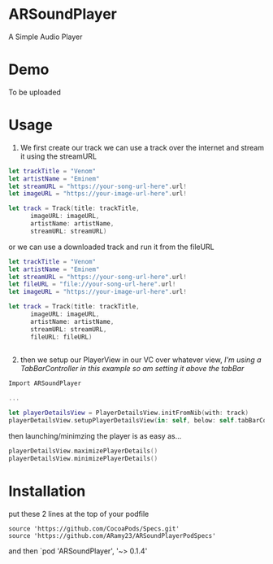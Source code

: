 # ARSoundPlayer
A Simple Audio Player

# Demo
To be uploaded

# Usage

1. We first create our track
  we can use a track over the internet and stream it using the streamURL
```swift
let trackTitle = "Venom"
let artistName = "Eminem"
let streamURL = "https://your-song-url-here".url!
let imageURL = "https://your-image-url-here".url!

let track = Track(title: trackTitle, 
      imageURL: imageURL,
      artistName: artistName,
      streamURL: streamURL)
```
  or we can use a downloaded track and run it from the fileURL
```swift
let trackTitle = "Venom"
let artistName = "Eminem"
let streamURL = "https://your-song-url-here".url!
let fileURL = "file://your-song-url-here".url!
let imageURL = "https://your-image-url-here".url!

let track = Track(title: trackTitle, 
      imageURL: imageURL,
      artistName: artistName,
      streamURL: streamURL,
      fileURL: fileURL)
      
```

2. then we setup our PlayerView in our VC over whatever view, 
  *I'm using a TabBarController in this example so am setting it above the tabBar*
```swift
Import ARSoundPlayer

...

let playerDetailsView = PlayerDetailsView.initFromNib(with: track)
playerDetailsView.setupPlayerDetailsView(in: self, below: self.tabBarController?.tabBar)
```

then launching/minimzing the player is as easy as...

```swift
playerDetailsView.maximizePlayerDetails()
playerDetailsView.minimizePlayerDetails()
```

# Installation 
put these 2 lines at the top of your podfile
```
source 'https://github.com/CocoaPods/Specs.git'
source 'https://github.com/ARamy23/ARSoundPlayerPodSpecs'
```
and then
`pod 'ARSoundPlayer', '~> 0.1.4'
